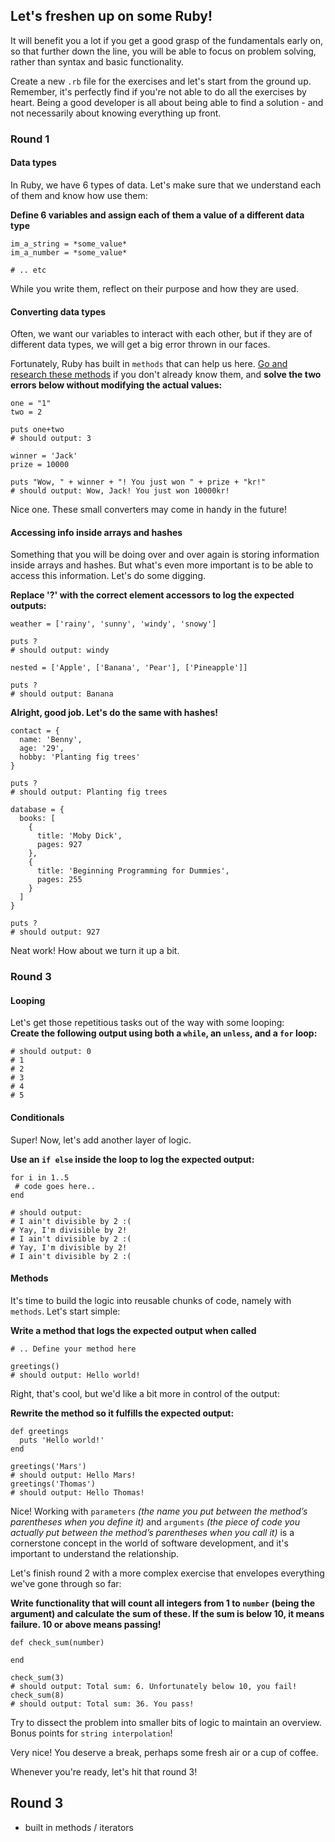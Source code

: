 ## Let's freshen up on some Ruby!
It will benefit you a lot if you get a good grasp of the fundamentals early on, so that further down the line, you will be able to focus on problem solving, rather than syntax and basic functionality. 

Create a new `.rb` file for the exercises and let's start from the ground up. Remember, it's perfectly find if you're not able to do all the exercises by heart. Being a good developer is all about being able to find a solution - and not necessarily about knowing everything up front.

### Round 1
#### **Data types**
In Ruby, we have 6 types of data. Let's make sure that we understand each of them and know how use them:  

**Define 6 variables and assign each of them a value of a different data type**
```
im_a_string = *some_value*
im_a_number = *some_value*

# .. etc
```
While you write them, reflect on their purpose and how they are used.
#### **Converting data types**
Often, we want our variables to interact with each other, but if they are of different data types, we will get a big error thrown in our faces. 

Fortunately, Ruby has built in `methods` that can help us here. [Go and research these methods](https://www.google.com/search?q=How+to+convert+ruby+types&sxsrf=ALeKk01TPUJJ5E4mbQm_hfkfKAH2-8kJ-w%3A1616677149953&ei=HYlcYPLQOaL4qwGizryYDg&oq=How+to+convert+ruby+types&gs_lcp=Cgdnd3Mtd2l6EAMyCAghEBYQHRAeMggIIRAWEB0QHjIICCEQFhAdEB46BwgjELADECc6BwgAEEcQsAM6CAgAELEDEIMBOgsIABCxAxDHARCjAjoFCAAQsQM6AggAOgIILjoECCMQJzoGCCMQJxATOgQIABBDOgUIABDLAToGCAAQFhAeOgQIABATOggIABAWEB4QE1Cx0CRYnPMkYOjzJGgGcAJ4AIABdogBhRSSAQQyMS43mAEAoAEBqgEHZ3dzLXdpesgBCcABAQ&sclient=gws-wiz&ved=0ahUKEwiy0_TZv8vvAhUi_CoKHSInD-MQ4dUDCA0&uact=5) if you don't already know them, and **solve the two errors below without modifying the actual values:**
```
one = "1"
two = 2

puts one+two
# should output: 3
```
```
winner = 'Jack'
prize = 10000

puts "Wow, " + winner + "! You just won " + prize + "kr!"
# should output: Wow, Jack! You just won 10000kr!
```
Nice one. These small converters may come in handy in the future!

#### **Accessing info inside arrays and hashes**
Something that you will be doing over and over again is storing information inside arrays and hashes. But what's even more important is to be able to access this information. Let's do some digging.

**Replace '?' with the correct element accessors to log the expected outputs:**
```
weather = ['rainy', 'sunny', 'windy', 'snowy']

puts ?
# should output: windy
```
```
nested = ['Apple', ['Banana', 'Pear'], ['Pineapple']]

puts ?
# should output: Banana
```
**Alright, good job. Let's do the same with hashes!**
```
contact = {
  name: 'Benny',
  age: '29',
  hobby: 'Planting fig trees'
}

puts ?
# should output: Planting fig trees
```
```
database = {
  books: [
    {
      title: 'Moby Dick',
      pages: 927
    },
    {
      title: 'Beginning Programming for Dummies',
      pages: 255
    }
  ]
}

puts ?
# should output: 927
```

Neat work! How about we turn it up a bit.

### Round 3
#### **Looping**
Let's get those repetitious tasks out of the way with some looping:   
**Create the following output using both a `while`, an `unless`, and a `for` loop:**
```
# should output: 0
# 1
# 2
# 3
# 4
# 5

```
#### **Conditionals**
Super! Now, let's add another layer of logic.

**Use an `if else` inside the loop to log the expected output:**

```
for i in 1..5
 # code goes here..
end

# should output: 
# I ain't divisible by 2 :(
# Yay, I'm divisible by 2!
# I ain't divisible by 2 :(
# Yay, I'm divisible by 2!
# I ain't divisible by 2 :(
```
#### **Methods**
It's time to build the logic into reusable chunks of code, namely with `methods`. Let's start simple:  

**Write a method that logs the expected output when called**
```
# .. Define your method here

greetings()
# should output: Hello world!
```
Right, that's cool, but we'd like a bit more in control of the output:

**Rewrite the method so it fulfills the expected output:**
```
def greetings
  puts 'Hello world!'
end

greetings('Mars')
# should output: Hello Mars!
greetings('Thomas')
# should output: Hello Thomas!
```
Nice! Working with `parameters` *(the name you put between the method’s parentheses when you define it)* and `arguments` *(the piece of code you actually put between the method’s parentheses when you call it)* is a cornerstone concept in the world of software development, and it's important to understand the relationship.

Let's finish round 2 with a more complex exercise that envelopes everything we've gone through so far:

**Write functionality that will count all integers from 1 to `number` (being the argument) and calculate the sum of these. If the sum is below 10, it means failure. 10 or above means passing!**

```
def check_sum(number)

end

check_sum(3)
# should output: Total sum: 6. Unfortunately below 10, you fail!
check_sum(8)
# should output: Total sum: 36. You pass!
```
Try to dissect the problem into smaller bits of logic to maintain an overview. Bonus points for `string interpolation`!

Very nice! You deserve a break, perhaps some fresh air or a cup of coffee. 

Whenever you're ready, let's hit that round 3!

## Round 3
  - built in methods / iterators